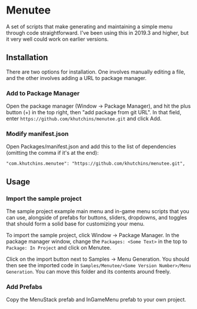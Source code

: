 # Menutee

A set of scripts that make generating and maintaining a simple menu through code straightforward. I've been using this in 2019.3 and higher, but it very well could work on earlier versions.

## Installation

There are two options for installation. One involves manually editing a file, and the other involves adding a URL to package manager.

### Add to Package Manager

Open the package manager (Window -> Package Manager), and hit the plus button (+) in the top right, then "add package from git URL". In that field, enter `https://github.com/khutchins/menutee.git` and click Add.

### Modify manifest.json

Open Packages/manifest.json and add this to the list of dependencies (omitting the comma if it's at the end):

```
"com.khutchins.menutee": "https://github.com/khutchins/menutee.git",
```

## Usage

### Import the sample project

The sample project example main menu and in-game menu scripts that you can use, alongside of prefabs for buttons, sliders, dropdowns, and toggles that should form a solid base for customizing your menu.

To import the sample project, click Window -> Package Manager. In the package manager window, change the `Packages: <Some Text>` in the top to `Package: In Project` and click on Menutee.

Click on the import button next  to Samples -> Menu Generation. You should then see the imported code in `Samples/Menutee/<Some Version Number>/Menu Generation`. You can move this folder and its contents around freely.

### Add Prefabs

Copy the MenuStack prefab and InGameMenu prefab to your own project.

